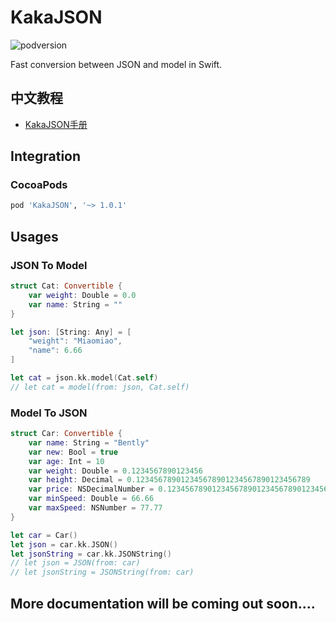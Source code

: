 # KakaJSON
![podversion](https://img.shields.io/cocoapods/v/KakaJSON.svg)

Fast conversion between JSON and model in Swift.

## 中文教程
- [KakaJSON手册](https://www.cnblogs.com/mjios/p/11352776.html)

## Integration
### CocoaPods
```ruby
pod 'KakaJSON', '~> 1.0.1' 
```

## Usages
### JSON To Model
```swift
struct Cat: Convertible {
    var weight: Double = 0.0
    var name: String = ""
}

let json: [String: Any] = [
    "weight": "Miaomiao",
    "name": 6.66
]

let cat = json.kk.model(Cat.self)
// let cat = model(from: json, Cat.self)
```

### Model To JSON
```swift
struct Car: Convertible {
    var name: String = "Bently"
    var new: Bool = true
    var age: Int = 10
    var weight: Double = 0.1234567890123456
    var height: Decimal = 0.123456789012345678901234567890123456789
    var price: NSDecimalNumber = 0.123456789012345678901234567890123456789
    var minSpeed: Double = 66.66
    var maxSpeed: NSNumber = 77.77
}

let car = Car()
let json = car.kk.JSON()
let jsonString = car.kk.JSONString()
// let json = JSON(from: car)
// let jsonString = JSONString(from: car)
```
## More documentation will be coming out soon....
